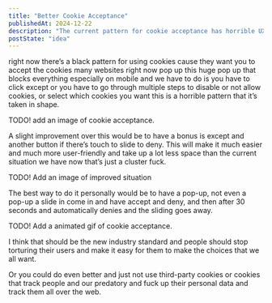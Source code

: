 ```yaml
---
title: "Better Cookie Acceptance"
publishedAt: 2024-12-22
description: "The current pattern for cookie acceptance has horrible UX. It should be improved to be more user-friendly and take up less space."
postState: "idea"
---
```


right now there’s a black pattern for using cookies cause they want you to accept the cookies many websites right now pop up this huge pop up that blocks everything especially on mobile and we have to do is you have to click except or you have to go through multiple steps to disable or not allow cookies, or select which cookies you want this is a horrible pattern that it’s taken in shape.

TODO! add an image of cookie acceptance.

A slight improvement over this would be to have a bonus is except and another button if there’s touch to slide to deny. This will make it much easier and much more user-friendly and take up a lot less space than the current situation we have now that’s just a cluster fuck.

TODO! Add an image of improved situation

The best way to do it personally would be to have a pop-up, not even a pop-up a slide in come in and have accept and deny, and then after 30 seconds and automatically denies and the sliding goes away.

TODO! Add a animated gif of cookie acceptance.

I think that should be the new industry standard and people should stop torturing their users and make it easy for them to make the choices that we all want.

Or you could do even better and just not use third-party cookies or cookies that track people and our predatory and fuck up their personal data and track them all over the web.
